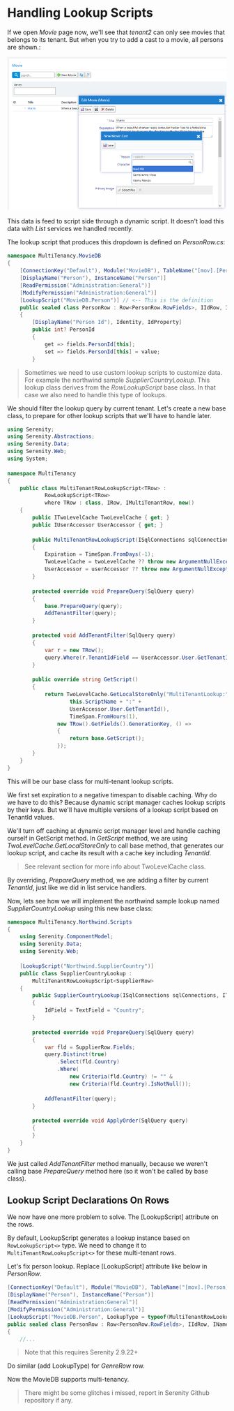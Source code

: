 # Handling Lookup Scripts

If we open _Movie_ page now, we'll see that _tenant2_ can only see movies that belongs to its tenant. But when you try to add a cast to a movie, all persons are shown.:

![Tenant2 All Countries](img/tenant2_all_peoples.png)

This data is feed to script side through a dynamic script. It doesn't load this data with _List_ services we handled recently.

The lookup script that produces this dropdown is defined on _PersonRow.cs_:

```csharp
namespace MultiTenancy.MovieDB
{
    [ConnectionKey("Default"), Module("MovieDB"), TableName("[mov].[Person]")]
    [DisplayName("Person"), InstanceName("Person")]
    [ReadPermission("Administration:General")]
    [ModifyPermission("Administration:General")]
    [LookupScript("MovieDB.Person")] // <-- This is the definition
    public sealed class PersonRow : Row<PersonRow.RowFields>, IIdRow, INameRow, IMultiTenantRow
    {
        [DisplayName("Person Id"), Identity, IdProperty]
        public int? PersonId
        {
            get => fields.PersonId[this];
            set => fields.PersonId[this] = value;
        }

```

> Sometimes we need to use custom lookup scripts to customize data. For example the northwind sample *SupplierCountryLookup*. This lookup class derives from the _RowLookupScript_ base class. In that case we also need to handle this type of lookups.

We should filter the lookup query by current tenant. Let's create a new base class, to prepare for other lookup scripts that we'll have to handle later.

```csharp
using Serenity;
using Serenity.Abstractions;
using Serenity.Data;
using Serenity.Web;
using System;

namespace MultiTenancy
{
    public class MultiTenantRowLookupScript<TRow> :
            RowLookupScript<TRow>
            where TRow : class, IRow, IMultiTenantRow, new()
    {
        public ITwoLevelCache TwoLevelCache { get; }
        public IUserAccessor UserAccessor { get; }

        public MultiTenantRowLookupScript(ISqlConnections sqlConnections, ITwoLevelCache twoLevelCache, IUserAccessor userAccessor) : base(sqlConnections)
        {
            Expiration = TimeSpan.FromDays(-1);
            TwoLevelCache = twoLevelCache ?? throw new ArgumentNullException(nameof(twoLevelCache));
            UserAccessor = userAccessor ?? throw new ArgumentNullException(nameof(userAccessor));
        }

        protected override void PrepareQuery(SqlQuery query)
        {
            base.PrepareQuery(query);
            AddTenantFilter(query);
        }

        protected void AddTenantFilter(SqlQuery query)
        {
            var r = new TRow();
            query.Where(r.TenantIdField == UserAccessor.User.GetTenantId());
        }

        public override string GetScript()
        {
            return TwoLevelCache.GetLocalStoreOnly("MultiTenantLookup:" +
                    this.ScriptName + ":" +
                    UserAccessor.User.GetTenantId(),
                    TimeSpan.FromHours(1),
                new TRow().GetFields().GenerationKey, () =>
                {
                    return base.GetScript();
                });
        }
    }
}
```

This will be our base class for multi-tenant lookup scripts.

We first set expiration to a negative timespan to disable caching. Why do we have to do this? Because dynamic script manager caches lookup scripts by their keys. But we'll have multiple versions of a lookup script based on TenantId values.

We'll turn off caching at dynamic script manager level and handle caching ourself in GetScript method. In _GetScript_ method, we are using _TwoLevelCache.GetLocalStoreOnly_ to call base method, that generates our lookup script, and cache its result with a cache key including _TenantId_.

> See relevant section for more info about TwoLevelCache class.

By overriding, _PrepareQuery_ method, we are adding a filter by current _TenantId_, just like we did in list service handlers.

Now, lets see how we will implement the northwind sample lookup named _SupplierCountryLookup_ using this new base class:

```csharp
namespace MultiTenancy.Northwind.Scripts
{
    using Serenity.ComponentModel;
    using Serenity.Data;
    using Serenity.Web;

    [LookupScript("Northwind.SupplierCountry")]
    public class SupplierCountryLookup :
        MultiTenantRowLookupScript<SupplierRow>
    {
        public SupplierCountryLookup(ISqlConnections sqlConnections, ITwoLevelCache twoLevelCache, IUserAccessor userAccessor) : base(sqlConnections)
        {
            IdField = TextField = "Country";
        }

        protected override void PrepareQuery(SqlQuery query)
        {
            var fld = SupplierRow.Fields;
            query.Distinct(true)
                .Select(fld.Country)
                .Where(
                    new Criteria(fld.Country) != "" &
                    new Criteria(fld.Country).IsNotNull());

            AddTenantFilter(query);
        }

        protected override void ApplyOrder(SqlQuery query)
        {
        }
    }
}
```

We just called _AddTenantFilter_ method manually, because we weren't calling base _PrepareQuery_ method here \(so it won't be called by base class\).

## Lookup Script Declarations On Rows

We now have one more problem to solve. The \[LookupScript\] attribute on the rows.

By default, LookupScript generates a lookup instance based on `RowLookupScript<>` type. We need to change it to `MultiTenantRowLookupScript<>` for these multi-tenant rows.

Let's fix person lookup. Replace \[LookupScript\] attribute like below in _PersonRow_.

```csharp
[ConnectionKey("Default"), Module("MovieDB"), TableName("[mov].[Person]")]
[DisplayName("Person"), InstanceName("Person")]
[ReadPermission("Administration:General")]
[ModifyPermission("Administration:General")]
[LookupScript("MovieDB.Person", LookupType = typeof(MultiTenantRowLookupScript<>))]
public sealed class PersonRow : Row<PersonRow.RowFields>, IIdRow, INameRow, IMultiTenantRow
{
    //...
```

> Note that this requires Serenity 2.9.22+

Do similar (add LookupType) for _GenreRow_ row.

Now the MovieDB supports multi-tenancy.

> There might be some glitches i missed, report in Serenity Github repository if any.




